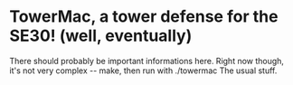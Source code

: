# TowerMac, a tower defense for the SE30! (well, eventually)

There should probably be important informations here. Right now though, it's not very complex -- make, then run with ./towermac
The usual stuff. 
